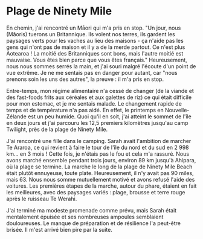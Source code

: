 # Plage de Ninety Mile

En chemin, j'ai rencontré un Māori qui m'a pris en stop. "Un jour, nous (Māoris) tuerons un Britannique. Ils volent nos terres, ils gardent les paysages verts pour les vaches au lieu des maisons - ça n'aide pas les gens qui n'ont pas de maison et il y a de la merde partout. Ce n'est plus Aotearoa ! La moitié des Britanniques sont bons, mais l'autre moitié est mauvaise. Vous êtes bien parce que vous êtes français." Heureusement, nous nous sommes serrés la main, et j'ai souri malgré l'écoute d'un point de vue extrême. Je ne me sentais pas en danger pour autant, car "nous prenons soin les uns des autres", la preuve : il m'a pris en stop.

Entre-temps, mon régime alimentaire n'a cessé de changer (de la viande et des fast-foods frits aux céréales et aux galettes de riz) ce qui était difficile pour mon estomac, et je me sentais malade. Le changement rapide de temps et de température n'a pas aidé. En effet, le printemps en Nouvelle-Zélande est un peu humide. Quoi qu'il en soit, j'ai atteint le sommet de l'île en deux jours et j'ai parcouru les 12,5 premiers kilomètres jusqu'au camp Twilight, près de la plage de Ninety Mile.

J'ai rencontré une fille dans le camping. Sarah avait l'ambition de marcher Te Araroa, ce qui revient à faire le tour de l'île du nord et du sud en 2 998 km... en 3 mois ! Cette fois, je n'étais pas le fou et cela m'a rassuré. Nous avons marché ensemble pendant trois jours, environ 89 km jusqu'à Ahipara, où la plage se termine. La marche le long de la plage de Ninety Mile Beach était plutôt ennuyeuse, toute plate. Heureusement, il n'y avait pas 90 miles, mais 63. Nous nous somme mutuellement motivé et avons refusé l'aide des voitures. Les premières étapes de la marche, autour du phare, étaient en fait les meilleures, avec des paysages variés : plage, brousse et terre rouge après le ruisseau Te Werahi.

J'ai terminé ma modeste promenade comme prévu, mais Sarah était mentalement épuisée et ses nombreuses ampoules semblaient douloureuses. Le manque de préparation et de résilience l'a peut-être brisée. Il m'est arrivé bien pire par la suite.
